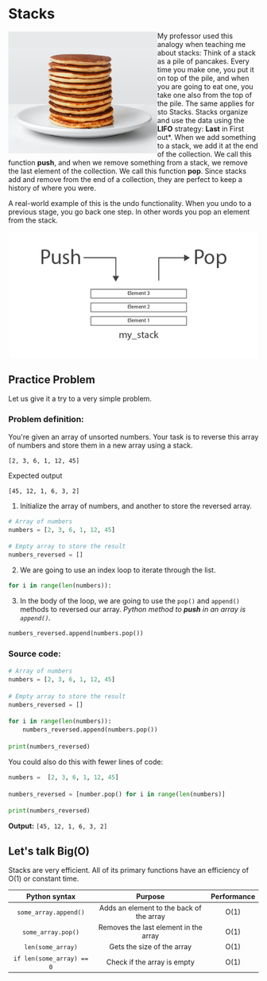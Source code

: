 # Stacks
<img align="left" width="300" src="pancakes.jpg">

My professor used this analogy when teaching me about stacks: Think of a stack as a pile of pancakes. Every time you make one, you put it on top of the pile, and when you are going to eat one, you take one also from the top of the pile. The same applies for sto Stacks. Stacks organize and use the data using the **LIFO** strategy: **Last** in First out*.
When we add something to a stack, we add it at the end of the collection. We call this function **push**, and when we remove something from a stack, we remove the last element of the collection. We call this function **pop**. Since stacks add and remove from the end of a collection, they are perfect to keep a history of where you were.
<br>

 A real-world example of this is the undo functionality. When you undo to a previous stage, you go back one step. In other words you pop an element from the stack. 

<p align="center">
<img  width="500" src="stacks1.jpg">
</p>

## Practice Problem
Let us give it a try to a very simple problem.
### Problem definition:
You're given an array of unsorted numbers. Your task is to reverse this array of numbers and store them in a new array using a stack.
```
[2, 3, 6, 1, 12, 45]
```
Expected output
```
[45, 12, 1, 6, 3, 2]
```
1. Initialize the array of numbers, and another to store the reversed array.
```python
# Array of numbers
numbers = [2, 3, 6, 1, 12, 45]

# Empty array to store the result
numbers_reversed = []
```
2. We are going to use an index loop to iterate through the list. 
```python
for i in range(len(numbers)):
```
3. In the body of the loop, we are going to use the `pop()` and `append()` methods to reversed our array. *Python method to **push** in an array is `append()`.*
```python
numbers_reversed.append(numbers.pop())
```
### Source code:
```python
# Array of numbers
numbers = [2, 3, 6, 1, 12, 45]

# Empty array to store the result
numbers_reversed = [] 

for i in range(len(numbers)):
	numbers_reversed.append(numbers.pop())

print(numbers_reversed)
```
You could also do this with fewer lines of code:
```python
numbers =  [2, 3, 6, 1, 12, 45]  

numbers_reversed = [number.pop() for i in range(len(numbers)]

print(numbers_reversed)
```
**Output:**
`[45, 12, 1, 6, 3, 2]`

## Let's talk Big(O)
Stacks are very efficient. All of its primary functions have an efficiency of O(1) or constant time.

 Python syntax | Purpose | Performance| 
| :-: | :-: | :-: |
| `some_array.append()` | Adds an element to the back of the array |O(1)|
| `some_array.pop()` | Removes the last element in the array | O(1)|
| `len(some_array)` | Gets the size of the array | O(1) |
| `if len(some_array) == 0` | Check if the array is empty | O(1)


